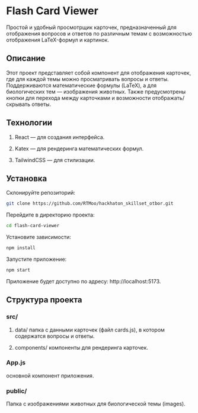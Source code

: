 # Flash Card Viewer
Простой и удобный просмотрщик карточек, предназначенный для отображения вопросов и ответов по различным темам с возможностью отображения LaTeX-формул и картинок.

## Описание
Этот проект представляет собой компонент для отображения карточек, где для каждой темы можно просматривать вопросы и ответы. Поддерживаются математические формулы (LaTeX), а для биологических тем — изображения животных. Также предусмотрены кнопки для перехода между карточками и возможности отображать/скрывать ответы.

## Технологии
1. React — для создания интерфейса.

2. Katex — для рендеринга математических формул.

3. TailwindCSS — для стилизации.

## Установка
Склонируйте репозиторий:

```bash
git clone https://github.com/RTMoo/hackhaton_skillset_otbor.git
```
Перейдите в директорию проекта:
```bash
cd flash-card-viewer
```
Установите зависимости:
```bash
npm install
```
Запустите приложение:
```bash
npm start
```
Приложение будет доступно по адресу: http://localhost:5173.

## Структура проекта

### src/

1. data/ папка с данными карточек (файл cards.js), в котором содержатся вопросы и ответы.

2. components/ компоненты для рендеринга карточек.

### App.js 
основной компонент приложения.

### public/

Папка с изображениями животных для биологической темы (images).